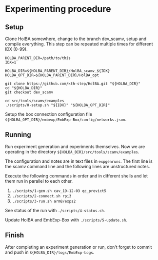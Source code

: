 # Experimenting procedure

## Setup

Clone HolBA somewhere, change to the branch dev_scamv, setup and compile everything. This step can be repeated multiple times for different IDX (0-99).
```
HOLBA_PARENT_DIR=/path/to/this
IDX=1

HOLBA_DIR=${HOLBA_PARENT_DIR}/HolBA_scamv_${IDX}
HOLBA_OPT_DIR=${HOLBA_PARENT_DIR}/HolBA_opt

git clone https://github.com/kth-step/HolBA.git "${HOLBA_DIR}"
cd "${HOLBA_DIR}"
git checkout dev_scamv

cd src/tools/scamv/examples
./scripts/0-setup.sh "${IDX}" "${HOLBA_OPT_DIR}"
```

Setup the box connection configuration file `${HOLBA_OPT_DIR}/embexp/EmbExp-Box/config/networks.json`.


## Running
Run experiment generation and experiments themselves. Now we are operating in the directory `${HOLBA_DIR}/src/tools/scamv/examples`.

The configuration and notes are in text files in `expgenruns`. The first line is the scamv command line and the following lines are unstructured notes.

Execute the following commands in order and in different shells and let them run in parallel to each other.
1. `./scripts/1-gen.sh cav_19-12-03 qc_previct5`
1. `./scripts/2-connect.sh rpi3`
1. `./scripts/3-run.sh arm8/exps2`

See status of the run with `./scripts/4-status.sh`.

Update HolBA and EmbExp-Box with `./scripts/5-update.sh`.


## Finish
After completing an experiment generation or run, don't forget to commit and push in `${HOLBA_DIR}/logs/EmbExp-Logs`.

